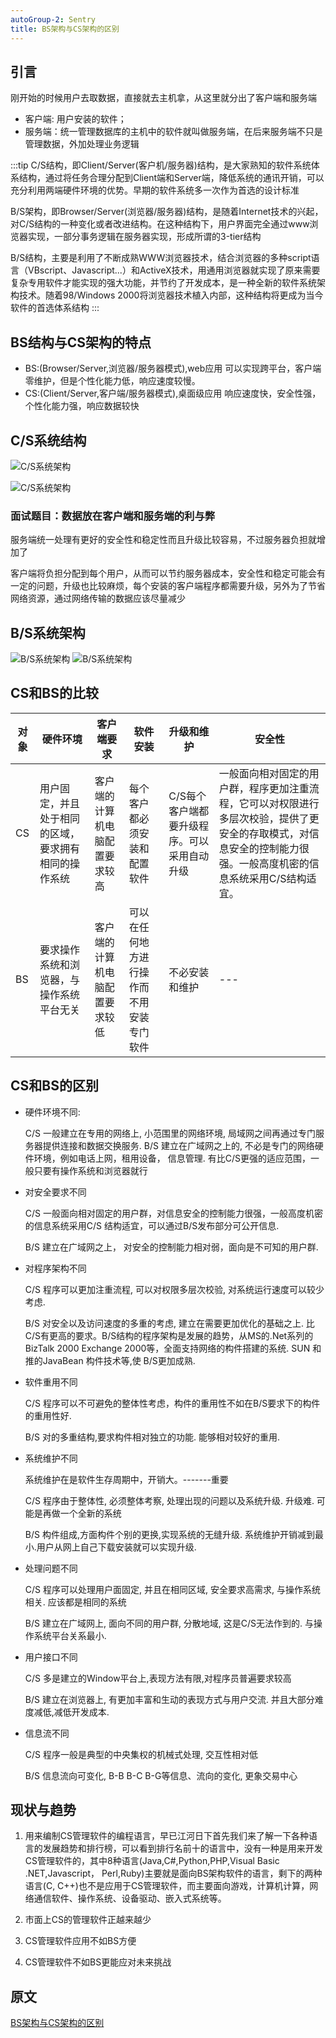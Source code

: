 ```yaml
---
autoGroup-2: Sentry
title: BS架构与CS架构的区别
---
```


## 引言
刚开始的时候用户去取数据，直接就去主机拿，从这里就分出了客户端和服务端

- 客户端: 用户安装的软件；
- 服务端：统一管理数据库的主机中的软件就叫做服务端，在后来服务端不只是管理数据，外加处理业务逻辑

:::tip
C/S结构，即Client/Server(客户机/服务器)结构，是大家熟知的软件系统体系结构，通过将任务合理分配到Client端和Server端，降低系统的通讯开销，可以充分利用两端硬件环境的优势。早期的软件系统多一次作为首选的设计标准

B/S架构，即Browser/Server(浏览器/服务器)结构，是随着Internet技术的兴起，对C/S结构的一种变化或者改进结构。在这种结构下，用户界面完全通过www浏览器实现，一部分事务逻辑在服务器实现，形成所谓的3-tier结构

B/S结构，主要是利用了不断成熟WWW浏览器技术，结合浏览器的多种script语言（VBscript、Javascript...）和ActiveX技术，用通用浏览器就实现了原来需要复杂专用软件才能实现的强大功能，并节约了开发成本，是一种全新的软件系统架构技术。随着98/Windows 2000将浏览器技术植入内部，这种结构将更成为当今软件的首选体系结构
:::

## BS结构与CS架构的特点

- BS:(Browser/Server,浏览器/服务器模式),web应用 可以实现跨平台，客户端零维护，但是个性化能力低，响应速度较慢。
- CS:(Client/Server,客户端/服务器模式),桌面级应用 响应速度快，安全性强，个性化能力强，响应数据较快

## C/S系统结构

![C/S系统架构](./images/20191005170218576.png)

![C/S系统架构](./images/2019100516253189.png)

### 面试题目：数据放在客户端和服务端的利与弊
服务端统一处理有更好的安全性和稳定性而且升级比较容易，不过服务器负担就增加了

客户端将负担分配到每个用户，从而可以节约服务器成本，安全性和稳定可能会有一定的问题，升级也比较麻烦，每个安装的客户端程序都需要升级，另外为了节省网络资源，通过网络传输的数据应该尽量减少

## B/S系统架构

![B/S系统架构](./images/20191005170304968.png)
![B/S系统架构](./images/20191005162623756.png)

## CS和BS的比较
对象| 硬件环境|客户端要求|软件安装|升级和维护|安全性
---|---|---|---|---|---
CS | 用户固定，并且处于相同的区域，要求拥有相同的操作系统 | 客户端的计算机电脑配置要求较高 | 每个客户都必须安装和配置软件 | C/S每个客户端都要升级程序。可以采用自动升级 | 一般面向相对固定的用户群，程序更加注重流程，它可以对权限进行多层次校验，提供了更安全的存取模式，对信息安全的控制能力很强。一般高度机密的信息系统采用C/S结构适宜。
BS | 要求操作系统和浏览器，与操作系统平台无关 | 客户端的计算机电脑配置要求较低 | 可以在任何地方进行操作而不用安装专门软件 | 不必安装和维护 | ---

## CS和BS的区别
- 硬件环境不同:

  C/S 一般建立在专用的网络上, 小范围里的网络环境, 局域网之间再通过专门服务器提供连接和数据交换服务.
  B/S 建立在广域网之上的, 不必是专门的网络硬件环境，例如电话上网，租用设备， 信息管理. 有比C/S更强的适应范围，一般只要有操作系统和浏览器就行

- 对安全要求不同

  C/S 一般面向相对固定的用户群，对信息安全的控制能力很强，一般高度机密的信息系统采用C/S 结构适宜，可以通过B/S发布部分可公开信息.

  B/S 建立在广域网之上， 对安全的控制能力相对弱，面向是不可知的用户群.

- 对程序架构不同
  
  C/S 程序可以更加注重流程, 可以对权限多层次校验, 对系统运行速度可以较少考虑.

  B/S 对安全以及访问速度的多重的考虑, 建立在需要更加优化的基础之上. 比C/S有更高的要求。B/S结构的程序架构是发展的趋势，从MS的.Net系列的BizTalk 2000 Exchange 2000等，全面支持网络的构件搭建的系统. SUN 和推的JavaBean 构件技术等,使 B/S更加成熟.

- 软件重用不同

  C/S 程序可以不可避免的整体性考虑，构件的重用性不如在B/S要求下的构件的重用性好.

  B/S 对的多重结构,要求构件相对独立的功能. 能够相对较好的重用.

- 系统维护不同

  系统维护在是软件生存周期中，开销大。-------重要

  C/S 程序由于整体性, 必须整体考察, 处理出现的问题以及系统升级. 升级难. 可能是再做一个全新的系统

  B/S 构件组成,方面构件个别的更换,实现系统的无缝升级. 系统维护开销减到最小.用户从网上自己下载安装就可以实现升级.

- 处理问题不同

  C/S 程序可以处理用户面固定, 并且在相同区域, 安全要求高需求, 与操作系统相关. 应该都是相同的系统

  B/S 建立在广域网上, 面向不同的用户群, 分散地域, 这是C/S无法作到的. 与操作系统平台关系最小.

- 用户接口不同

  C/S 多是建立的Window平台上,表现方法有限,对程序员普遍要求较高

  B/S 建立在浏览器上, 有更加丰富和生动的表现方式与用户交流. 并且大部分难度减低,减低开发成本.

- 信息流不同

  C/S 程序一般是典型的中央集权的机械式处理, 交互性相对低

  B/S 信息流向可变化, B-B B-C B-G等信息、流向的变化, 更象交易中心

## 现状与趋势
1. 用来编制CS管理软件的编程语言，早已江河日下首先我们来了解一下各种语言的发展趋势和排行榜，可以看到排行名前十的语言中，没有一种是用来开发CS管理软件的，其中8种语言(Java,C#,Python,PHP,Visual Basic .NET,Javascript， Perl,Ruby)主要就是面向BS架构软件的语言，剩下的两种语言(C, C++)也不是应用于CS管理软件，而主要面向游戏，计算机计算，网络通信软件、操作系统、设备驱动、嵌入式系统等。

2. 市面上CS的管理软件正越来越少
3. CS管理软件应用不如BS方便
4. CS管理软件不如BS更能应对未来挑战

## 原文
[BS架构与CS架构的区别](https://blog.csdn.net/qq_34462436/article/details/102155492)
